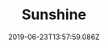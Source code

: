 ---
title: Sunshine
date: 2019-06-23T13:57:59.086Z
year: 2017
tags:
  - painting
coverImage: /images/uploads/35x-35-cm-sunshine-kopie.jpg
description: Acrylic on canvas
material: Acrylic on canvas
dimensions: 35 x 35 cm
---